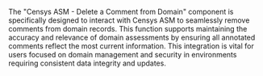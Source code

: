 The "Censys ASM - Delete a Comment from Domain" component is specifically designed to interact with Censys ASM to seamlessly remove comments from domain records. This function supports maintaining the accuracy and relevance of domain assessments by ensuring all annotated comments reflect the most current information. This integration is vital for users focused on domain management and security in environments requiring consistent data integrity and updates.
